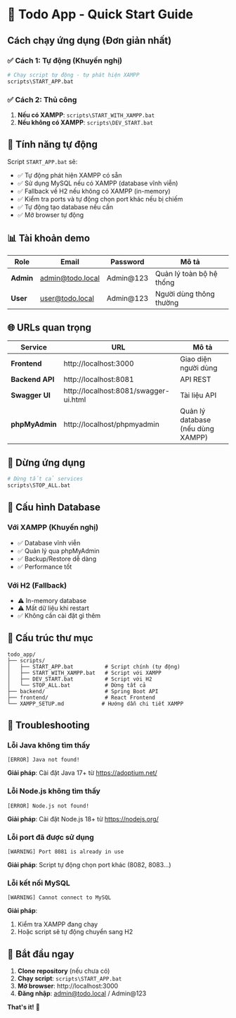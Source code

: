# 🚀 Todo App - Quick Start Guide

## Cách chạy ứng dụng (Đơn giản nhất)

### ✅ **Cách 1: Tự động (Khuyến nghị)**
```bash
# Chạy script tự động - tự phát hiện XAMPP
scripts\START_APP.bat
```

### ✅ **Cách 2: Thủ công**
1. **Nếu có XAMPP**: `scripts\START_WITH_XAMPP.bat`
2. **Nếu không có XAMPP**: `scripts\DEV_START.bat`

## 🎯 **Tính năng tự động**

Script `START_APP.bat` sẽ:
- ✅ Tự động phát hiện XAMPP có sẵn
- ✅ Sử dụng MySQL nếu có XAMPP (database vĩnh viễn)
- ✅ Fallback về H2 nếu không có XAMPP (in-memory)
- ✅ Kiểm tra ports và tự động chọn port khác nếu bị chiếm
- ✅ Tự động tạo database nếu cần
- ✅ Mở browser tự động

## 📊 **Tài khoản demo**

| Role | Email | Password | Mô tả |
|------|-------|----------|-------|
| **Admin** | admin@todo.local | Admin@123 | Quản lý toàn bộ hệ thống |
| **User** | user@todo.local | Admin@123 | Người dùng thông thường |

## 🌐 **URLs quan trọng**

| Service | URL | Mô tả |
|---------|-----|-------|
| **Frontend** | http://localhost:3000 | Giao diện người dùng |
| **Backend API** | http://localhost:8081 | API REST |
| **Swagger UI** | http://localhost:8081/swagger-ui.html | Tài liệu API |
| **phpMyAdmin** | http://localhost/phpmyadmin | Quản lý database (nếu dùng XAMPP) |

## 🛑 **Dừng ứng dụng**

```bash
# Dừng tất cả services
scripts\STOP_ALL.bat
```

## 🔧 **Cấu hình Database**

### **Với XAMPP (Khuyến nghị)**
- ✅ Database vĩnh viễn
- ✅ Quản lý qua phpMyAdmin
- ✅ Backup/Restore dễ dàng
- ✅ Performance tốt

### **Với H2 (Fallback)**
- ⚠️ In-memory database
- ⚠️ Mất dữ liệu khi restart
- ✅ Không cần cài đặt gì thêm

## 📁 **Cấu trúc thư mục**

```
todo_app/
├── scripts/
│   ├── START_APP.bat          # Script chính (tự động)
│   ├── START_WITH_XAMPP.bat   # Script với XAMPP
│   ├── DEV_START.bat          # Script với H2
│   └── STOP_ALL.bat           # Dừng tất cả
├── backend/                   # Spring Boot API
├── frontend/                  # React Frontend
└── XAMPP_SETUP.md            # Hướng dẫn chi tiết XAMPP
```

## 🚨 **Troubleshooting**

### Lỗi Java không tìm thấy
```
[ERROR] Java not found!
```
**Giải pháp**: Cài đặt Java 17+ từ https://adoptium.net/

### Lỗi Node.js không tìm thấy
```
[ERROR] Node.js not found!
```
**Giải pháp**: Cài đặt Node.js 18+ từ https://nodejs.org/

### Lỗi port đã được sử dụng
```
[WARNING] Port 8081 is already in use
```
**Giải pháp**: Script tự động chọn port khác (8082, 8083...)

### Lỗi kết nối MySQL
```
[WARNING] Cannot connect to MySQL
```
**Giải pháp**: 
1. Kiểm tra XAMPP đang chạy
2. Hoặc script sẽ tự động chuyển sang H2

## 🎉 **Bắt đầu ngay**

1. **Clone repository** (nếu chưa có)
2. **Chạy script**: `scripts\START_APP.bat`
3. **Mở browser**: http://localhost:3000
4. **Đăng nhập**: admin@todo.local / Admin@123

**That's it!** 🚀

